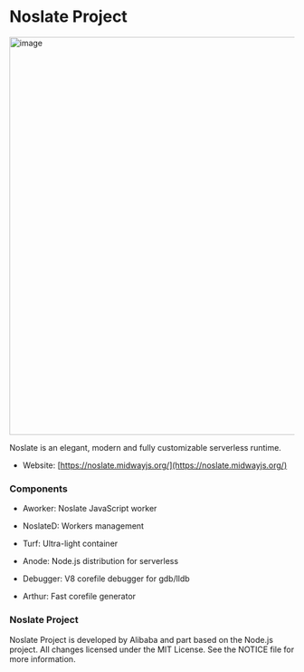 
# Noslate Project

<img width="702" alt="image" src="https://user-images.githubusercontent.com/629202/186866256-4380bc8e-67f8-47a1-86a5-369fe79cbad9.png">


Noslate is an elegant, modern and fully customizable serverless runtime.

  

* Website: [https://noslate.midwayjs.org/](https://noslate.midwayjs.org/)



### Components
  

* Aworker: Noslate JavaScript worker

* NoslateD: Workers management

* Turf: Ultra-light container

* Anode: Node.js distribution for serverless

* Debugger: V8 corefile debugger for gdb/lldb

* Arthur: Fast corefile generator


### Noslate Project

Noslate Project is developed by Alibaba and part based on the Node.js project. All changes licensed under the MIT License. See the NOTICE file for more information.
